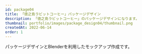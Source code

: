 ```yaml
---
id: package04
title: 「徳之島ラビットコーヒー」パッケージデザイン
description: 「徳之島ラビットコーヒー」のパッケージデザインになります。
thumbnail: portfolio/images/package_design04/thumbnail.png
createdAt: 2022-06-14
order: 1
---
```


パッケージデザインとBlenderを利用したモックアップ作成です。

<dynamic-image path="portfolio/images/package_design04/01.png" alt="パッケージデザイン" ></dynamic-image>

<dynamic-image path="portfolio/images/package_design04/02.png" alt="パッケージデザイン" ></dynamic-image>

<dynamic-image path="portfolio/images/package_design04/03.png" alt="パッケージデザイン" ></dynamic-image>

<dynamic-image path="portfolio/images/package_design04/04.png" alt="パッケージデザイン" ></dynamic-image>



